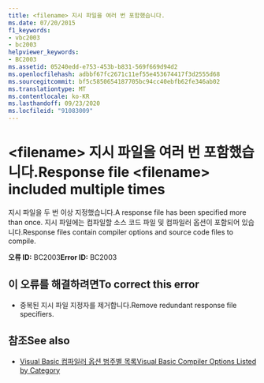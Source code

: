 ```yaml
---
title: <filename> 지시 파일을 여러 번 포함했습니다.
ms.date: 07/20/2015
f1_keywords:
- vbc2003
- bc2003
helpviewer_keywords:
- BC2003
ms.assetid: 05240edd-e753-453b-b831-569f669d94d2
ms.openlocfilehash: adbbf67fc2671c11ef55e453674417f3d2555d68
ms.sourcegitcommit: bf5c5850654187705bc94cc40ebfb62fe346ab02
ms.translationtype: MT
ms.contentlocale: ko-KR
ms.lasthandoff: 09/23/2020
ms.locfileid: "91083009"
---
```

# <a name="response-file-filename-included-multiple-times"></a><span data-ttu-id="6a018-102">\<filename> 지시 파일을 여러 번 포함했습니다.</span><span class="sxs-lookup"><span data-stu-id="6a018-102">Response file \<filename> included multiple times</span></span>

<span data-ttu-id="6a018-103">지시 파일을 두 번 이상 지정했습니다.</span><span class="sxs-lookup"><span data-stu-id="6a018-103">A response file has been specified more than once.</span></span> <span data-ttu-id="6a018-104">지시 파일에는 컴파일할 소스 코드 파일 및 컴파일러 옵션이 포함되어 있습니다.</span><span class="sxs-lookup"><span data-stu-id="6a018-104">Response files contain compiler options and source code files to compile.</span></span>  
  
 <span data-ttu-id="6a018-105">**오류 ID:** BC2003</span><span class="sxs-lookup"><span data-stu-id="6a018-105">**Error ID:** BC2003</span></span>  
  
## <a name="to-correct-this-error"></a><span data-ttu-id="6a018-106">이 오류를 해결하려면</span><span class="sxs-lookup"><span data-stu-id="6a018-106">To correct this error</span></span>  
  
- <span data-ttu-id="6a018-107">중복된 지시 파일 지정자를 제거합니다.</span><span class="sxs-lookup"><span data-stu-id="6a018-107">Remove redundant response file specifiers.</span></span>  
  
## <a name="see-also"></a><span data-ttu-id="6a018-108">참조</span><span class="sxs-lookup"><span data-stu-id="6a018-108">See also</span></span>

- [<span data-ttu-id="6a018-109">Visual Basic 컴파일러 옵션 범주별 목록</span><span class="sxs-lookup"><span data-stu-id="6a018-109">Visual Basic Compiler Options Listed by Category</span></span>](../reference/command-line-compiler/compiler-options-listed-by-category.md)
